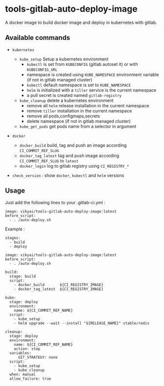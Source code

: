 # tools-gitlab-auto-deploy-image

A docker image to build docker image and deploy in kubernetes with gitlab.

## Available commands

* `kubernetes`
  * `kube_setup`
    Setup a kubernetes environment
    * `kubectl` is set from `KUBECONFIG` (gitlab autoset it) or with `KUBECONFIG_URL`
    * namespace is created using `KUBE_NAMESPACE` environment variable (if not in gitlab managed cluster)
    * `kubectl` default namespace is set to `KUBE_NAMESPACE`
    * `helm` is initialized with a `tiller` service is the current namespace
    * a pull secret is created named `gitlab-registry`
  * `kube_cleanup`
    delete a kubernetes environment
    * remove all `helm` release installation in the current namespace
    * remove `tiller` installation in the current namespace
    * remove all pods,configmaps,secrets
    * delete namespace (if not in gitlab managed cluster)
  * `kube_get_pods`
    get pods name from a selector in argument

* `docker`
  * `docker_build`
    build, tag and push an image according `CI_COMMIT_REF_SLUG`
  * `docker_tag_latest`
    tag and push image according `CI_COMMIT_REF_SLUG` to `latest`
  * `docker_login`
    log to gitlab registry using `CI_REGISTRY_*`
* `check_version` : show `docker`, `kubectl` and `helm` versions

## Usage

Just add the following lines to your .gitlab-ci.yml :

```
image: vikyai/tools-gitlab-auto-deploy-image:latest
before_script:
  - . /auto-deploy.sh
```

Example :

```
stages:
  - build
  - deploy

image: vikyai/tools-gitlab-auto-deploy-image:latest
before_script:
  - . /auto-deploy.sh

build:
  stage: build
  script:
    - docker_build       ${CI_REGISTRY_IMAGE}
    - docker_tag_latest  ${CI_REGISTRY_IMAGE}

kube:
  stage: deploy
  environment:
    name: ${CI_COMMIT_REF_NAME}
  script:
    - kube_setup
    - helm upgrade --wait --install "${RELEASE_NAME}" stable/redis

cleanup:
  stage: deploy
  environment:
    name: ${CI_COMMIT_REF_NAME}
    action: stop
  variables:
      GIT_STRATEGY: none
  script:
    - kube_setup
    - kube_cleanup
  when: manual
  allow_failure: true
```